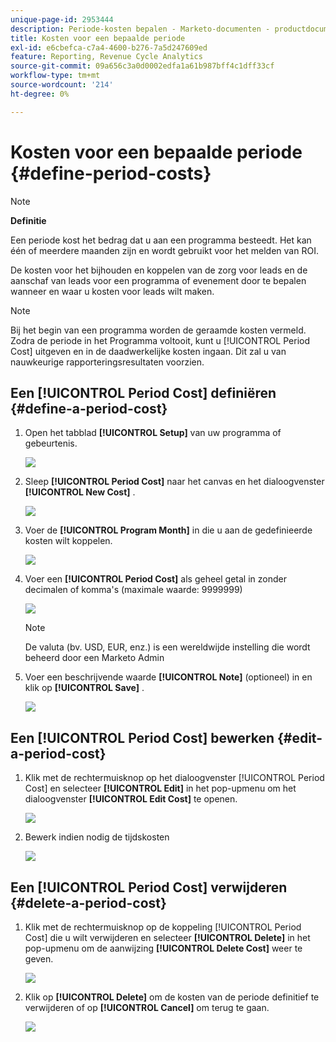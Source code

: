 ```yaml
---
unique-page-id: 2953444
description: Periode-kosten bepalen - Marketo-documenten - productdocumentatie
title: Kosten voor een bepaalde periode
exl-id: e6cbefca-c7a4-4600-b276-7a5d247609ed
feature: Reporting, Revenue Cycle Analytics
source-git-commit: 09a656c3a0d0002edfa1a61b987bff4c1dff33cf
workflow-type: tm+mt
source-wordcount: '214'
ht-degree: 0%

---
```


# Kosten voor een bepaalde periode {#define-period-costs}

>[!NOTE]
>
>**Definitie**
>
>Een periode kost het bedrag dat u aan een programma besteedt. Het kan één of meerdere maanden zijn en wordt gebruikt voor het melden van ROI.

De kosten voor het bijhouden en koppelen van de zorg voor leads en de aanschaf van leads voor een programma of evenement door te bepalen wanneer en waar u kosten voor leads wilt maken.

>[!NOTE]
>
>Bij het begin van een programma worden de geraamde kosten vermeld. Zodra de periode in het Programma voltooit, kunt u [!UICONTROL Period Cost] uitgeven en in de daadwerkelijke kosten ingaan. Dit zal u van nauwkeurige rapporteringsresultaten voorzien.

## Een [!UICONTROL Period Cost] definiëren {#define-a-period-cost}

1. Open het tabblad **[!UICONTROL Setup]** van uw programma of gebeurtenis.

   ![](assets/image2015-4-24-11-3a13-3a27.png)

1. Sleep **[!UICONTROL Period Cost]** naar het canvas en het dialoogvenster **[!UICONTROL New Cost]** .

   ![](assets/image2015-4-24-16-3a31-3a15.png)

1. Voer de **[!UICONTROL Program Month]** in die u aan de gedefinieerde kosten wilt koppelen.

   ![](assets/image2015-4-24-16-3a11-3a30.png)

1. Voer een **[!UICONTROL Period Cost]** als geheel getal in zonder decimalen of komma&#39;s (maximale waarde: 9999999)

   ![](assets/image2015-4-24-16-3a10-3a24.png)

   >[!NOTE]
   >
   >De valuta (bv. USD, EUR, enz.) is een wereldwijde instelling die wordt beheerd door een Marketo Admin

1. Voer een beschrijvende waarde **[!UICONTROL Note]** (optioneel) in en klik op **[!UICONTROL Save]** .

   ![](assets/image2015-4-24-16-3a21-3a16.png)

## Een [!UICONTROL Period Cost] bewerken {#edit-a-period-cost}

1. Klik met de rechtermuisknop op het dialoogvenster [!UICONTROL Period Cost] en selecteer **[!UICONTROL Edit]** in het pop-upmenu om het dialoogvenster **[!UICONTROL Edit Cost]** te openen.

   ![](assets/image2015-4-24-16-3a26-3a29.png)

1. Bewerk indien nodig de tijdskosten

   ![](assets/image2015-4-24-16-3a27-3a38.png)

## Een [!UICONTROL Period Cost] verwijderen {#delete-a-period-cost}

1. Klik met de rechtermuisknop op de koppeling [!UICONTROL Period Cost] die u wilt verwijderen en selecteer **[!UICONTROL Delete]** in het pop-upmenu om de aanwijzing **[!UICONTROL Delete Cost]** weer te geven.

   ![](assets/image2015-4-24-16-3a33-3a32.png)

1. Klik op **[!UICONTROL Delete]** om de kosten van de periode definitief te verwijderen of op **[!UICONTROL Cancel]** om terug te gaan.

   ![](assets/image2015-4-24-16-3a34-3a38.png)
